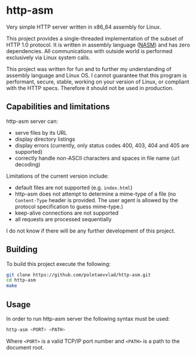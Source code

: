 # http-asm

Very simple HTTP server written in x86_64 assembly for Linux.

This project provides a single-threaded implementation of the subset of HTTP 1.0 protocol. It is written in assembly language ([NASM](https://www.nasm.us/)) and has zero dependencies. All communications with outside world is performed exclusively via Linux system calls.

This project was written for fun and to further my understanding of assembly language and Linux OS. I cannot guarantee that this program is performant, secure, stable, working on your version of Linux, or compliant with the HTTP specs. Therefore it should not be used in production.

## Capabilities and limitations

http-asm server can:

- serve files by its URL
- display directory listings
- display errors (currently, only status codes 400, 403, 404 and 405 are supported)
- correctly handle non-ASCII characters and spaces in file name (url decoding)

Limitations of the current version include:

- default files are not supported (e.g. `index.html`)
- http-asm does not attempt to determine a mime-type of a file (no `Content-Type` header is provided. The user agent is allowed by the protocol specification to guess mime-type.)
- keep-alive connections are not supported
- all requests are processed sequentially

I do not know if there will be any further development of this project.


## Building

To build this project execute the following:

```bash
git clone https://github.com/poletaevvlad/http-asm.git
cd http-asm
make
```

## Usage

In order to run http-asm server the following syntax must be used:

```bash
http-asm <PORT> <PATH>
```

Where `<PORT>` is a valid TCP/IP port number and `<PATH>` is a path to the document root.
